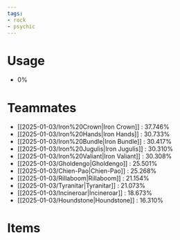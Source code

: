 ```yaml
---
tags:
- rock
- psychic
---
```

# Usage
- 0%
# Teammates
- [[2025-01-03/Iron%20Crown|Iron Crown]] : 37.746%
- [[2025-01-03/Iron%20Hands|Iron Hands]] : 30.733%
- [[2025-01-03/Iron%20Bundle|Iron Bundle]] : 30.417%
- [[2025-01-03/Iron%20Jugulis|Iron Jugulis]] : 30.310%
- [[2025-01-03/Iron%20Valiant|Iron Valiant]] : 30.308%
- [[2025-01-03/Gholdengo|Gholdengo]] : 25.501%
- [[2025-01-03/Chien-Pao|Chien-Pao]] : 25.268%
- [[2025-01-03/Rillaboom|Rillaboom]] : 21.154%
- [[2025-01-03/Tyranitar|Tyranitar]] : 21.073%
- [[2025-01-03/Incineroar|Incineroar]] : 18.673%
- [[2025-01-03/Houndstone|Houndstone]] : 16.310%
# Items